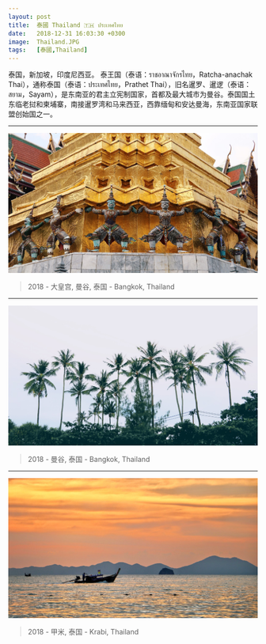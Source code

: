 ```yaml
---
layout: post
title:  泰國 Thailand 🇹🇭 ประเทศไทย
date:   2018-12-31 16:03:30 +0300
image:  Thailand.JPG
tags:   [泰國,Thailand]
---
```

泰国，新加坡，印度尼西亚。
泰王国（泰语：ราชอาณาจักรไทย，Ratcha-anachak Thai），通称泰国（泰语：ประเทศไทย，Prathet Thai），旧名暹罗、暹逻（泰语：สยาม，Sayam），是东南亚的君主立宪制国家，首都及最大城市为曼谷。泰国国土东临老挝和柬埔寨，南接暹罗湾和马来西亚，西靠缅甸和安达曼海，东南亚国家联盟创始国之一。

---  
![](/img/thailand/th03.JPG)  
> 2018 - 大皇宫, 曼谷, 泰国 - Bangkok, Thailand

---  
![](/img/thailand/th01.JPG)  
> 2018 - 曼谷, 泰国 - Bangkok, Thailand

---  
![](/img/thailand/th02.jpg)  
> 2018 - 甲米, 泰国 - Krabi, Thailand
